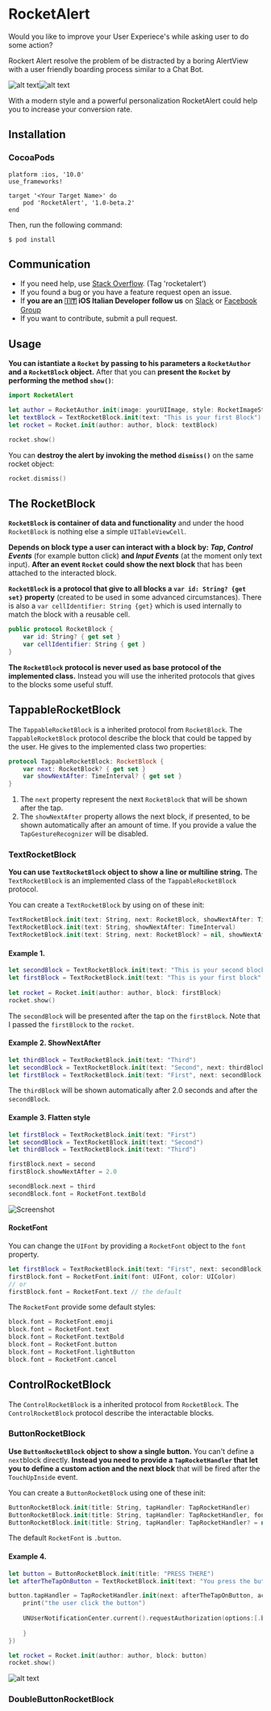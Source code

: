 # RocketAlert

Would you like to improve your User Experiece's while asking user to do some action? 

Rockert Alert resolve the problem of be distracted by a boring AlertView with a user friendly boarding process similar to a Chat Bot. 

![alt text](https://media.giphy.com/media/5QLxkjz2nq5cHBENqr/giphy.gif)![alt text](https://media.giphy.com/media/9u15NC295RsZIKCDWj/giphy.gif)

With a modern style and a powerful personalization RocketAlert could help you to increase your conversion rate.


## Installation

### CocoaPods
```
platform :ios, '10.0'
use_frameworks!

target '<Your Target Name>' do
    pod 'RocketAlert', '1.0-beta.2'
end
```

Then, run the following command:

```
$ pod install
```

## Communication

- If you need help, use [Stack Overflow](https://stackoverflow.com/questions/tagged/rocketalert). (Tag 'rocketalert')
- If you found a bug or you have a feature request open an issue.
- If **you are an :it: iOS Italian Developer follow us** on [Slack](https://www.xcoding.it/community) or [Facebook Group](https://www.facebook.com/groups/mobile.developers.it)
- If you want to contribute, submit a pull request.

## Usage

**You can istantiate a `Rocket` by passing to his parameters a `RocketAuthor` and a `RocketBlock` object.** After that you can **present the `Rocket` by performing the method `show()`**:

```swift
import RocketAlert

let author = RocketAuthor.init(image: yourUIImage, style: RocketImageStyle.round)
let textBlock = TextRocketBlock.init(text: "This is your first Block")
let rocket = Rocket.init(author: author, block: textBlock)

rocket.show()
```

You can **destroy the alert by invoking the method `dismiss()`** on the same rocket object:

```swift
rocket.dismiss()
```

## The RocketBlock

 **`RocketBlock` is container of data and functionality** and under the hood `RocketBlock` is nothing else a simple `UITableViewCell`.

**Depends on block type a user can interact with a block by: *Tap*, *Control Events*** (for example button click) **and *Input Events*** (at the moment only text input). **After an event `Rocket` could show the next block** that has been attached to the interacted block.

**`RocketBlock` is a protocol that give to all blocks a `var id: String? {get set}` property** (created to be used in some advanced circumstances). There is also a `var cellIdentifier: String {get}` which is used internally to match the block with a reusable cell. 

```swift
public protocol RocketBlock {
    var id: String? { get set }
    var cellIdentifier: String { get }
}
```

**The `RocketBlock` protocol is never used as base protocol of the implemented class.** Instead you will use the inherited protocols that gives to the blocks some useful stuff. 


## TappableRocketBlock

The `TappableRocketBlock` is a inherited protocol from `RocketBlock`. The `TappableRocketBlock` protocol describe the block that could be tapped by the user. He gives to the implemented class two properties:

```swift
protocol TappableRocketBlock: RocketBlock {
    var next: RocketBlock? { get set }
    var showNextAfter: TimeInterval? { get set }
}
```

1. The `next` property represent the next `RocketBlock` that will be shown after the tap.  
2. The `showNextAfter` property allows the next block, if presented, to be shown automatically after an amount of time. If you provide a value the `TapGestureRecognizer` will be disabled.


### TextRocketBlock

**You can use `TextRocketBlock` object to show a line or multiline string.** The `TextRocketBlock` is an implemented class of the `TappableRocketBlock` protocol.

You can create a `TextRocketBlock` by using on of these init:

```swift
TextRocketBlock.init(text: String, next: RocketBlock, showNextAfter: TimeInterval? = nil)
TextRocketBlock.init(text: String, showNextAfter: TimeInterval)
TextRocketBlock.init(text: String, next: RocketBlock? = nil, showNextAfter: TimeInterval? = nil, id: String? = nil, font: RocketFont = .text)
```

#### Example 1.

```swift
let secondBlock = TextRocketBlock.init(text: "This is your second block")
let firstBlock = TextRocketBlock.init(text: "This is your first block", next: secondBlock)
        
let rocket = Rocket.init(author: author, block: firstBlock)
rocket.show()
```
The `secondBlock` will be presented after the tap on the `firstBlock`. Note that I passed the `firstBlock` to the `rocket`.

#### Example 2. ShowNextAfter

```swift
let thirdBlock = TextRocketBlock.init(text: "Third")
let secondBlock = TextRocketBlock.init(text: "Second", next: thirdBlock, showNextAfter: 2.0)
let firstBlock = TextRocketBlock.init(text: "First", next: secondBlock)
```

The `thirdBlock` will be shown automatically after 2.0 seconds and after the `secondBlock`.

#### Example 3. Flatten style

```swift
let firstBlock = TextRocketBlock.init(text: "First")
let secondBlock = TextRocketBlock.init(text: "Second")
let thirdBlock = TextRocketBlock.init(text: "Third")

firstBlock.next = second 
firstBlock.showNextAfter = 2.0

secondBlock.next = third
secondBlock.font = RocketFont.textBold
```

![Screenshot](https://image.ibb.co/nC4kLy/Schermata_2018_06_01_alle_17_23_18.png)

#### RocketFont

You can change the `UIFont` by providing a `RocketFont` object to the `font` property. 

```swift
let firstBlock = TextRocketBlock.init(text: "First", next: secondBlock)
firstBlock.font = RocketFont.init(font: UIFont, color: UIColor)
// or 
firstBlock.font = RocketFont.text // the default
```

The `RocketFont` provide some default styles:

```swift
block.font = RocketFont.emoji
block.font = RocketFont.text
block.font = RocketFont.textBold
block.font = RocketFont.button
block.font = RocketFont.lightButton
block.font = RocketFont.cancel
```

## ControlRocketBlock

The `ControlRocketBlock` is a inherited protocol from `RocketBlock`. The `ControlRocketBlock` protocol describe the interactable blocks. 

### ButtonRocketBlock

**Use `ButtonRocketBlock` object to show a single button.** You can't define a `next`block directly. **Instead you need to provide a `TapRocketHandler` that let you to define a custom action and the next block** that will be fired after the `TouchUpInside` event.

You can create a `ButtonRocketBlock` using one of these init:

```swift
ButtonRocketBlock.init(title: String, tapHandler: TapRocketHandler) 
ButtonRocketBlock.init(title: String, tapHandler: TapRocketHandler, font: RocketFont)
ButtonRocketBlock.init(title: String, tapHandler: TapRocketHandler? = nil, font: RocketFont? = RocketFont.button, id: String? = nil)
```
The default `RocketFont` is `.button`. 

#### Example 4. 

```swift
let button = ButtonRocketBlock.init(title: "PRESS THERE")
let afterTheTapOnButton = TextRocketBlock.init(text: "You press the button!!")

button.tapHandler = TapRocketHandler.init(next: afterTheTapOnButton, action: {
    print("the user click the button")
    
    UNUserNotificationCenter.current().requestAuthorization(options:[.badge, .alert, .sound]) { (granted, error) in
        
    }
})

let rocket = Rocket.init(author: author, block: button)
rocket.show()
```
![alt text](https://media.giphy.com/media/wHf4k5qvG6bz8XvP7f/giphy.gif)


### DoubleButtonRocketBlock
